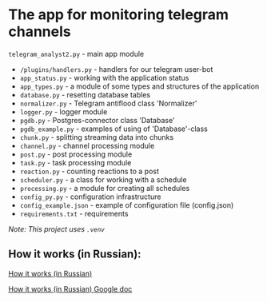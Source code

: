 # The app for monitoring telegram channels

`telegram_analyst2.py` - main app module
* `/plugins/handlers.py` - handlers for our telegram user-bot
* `app_status.py` - working with the application status
* `app_types.py` - a module of some types and structures of the application
* `database.py` - resetting database tables
* `normalizer.py` - Telegram antiflood class 'Normalizer' 
* `logger.py` - logger module
* `pgdb.py` - Postgres-connector class 'Database'
* `pgdb_example.py` - examples of using of 'Database'-class
* `chunk.py` - splitting streaming data into chunks
* `channel.py` - channel processing module
* `post.py` - post processing module
* `task.py` - task processing module
* `reaction.py` - counting reactions to a post
* `scheduler.py` - a class for working with a schedule
* `processing.py` - a module for creating all schedules
* `config_py.py` - configuration infrastructure
* `config_example.json` - example of configuration file (config.json)
* `requirements.txt` - requirements

_Note: This project uses `.venv`_

## How it works (in Russian):
[How it works (in Russian)](docs/How_it_works.md)

[How it works (in Russian) Google doc](https://docs.google.com/document/d/1oyME8felY9CLCRHY1TccnelgImf6SMs4yv9Oh2cx9vc/edit?usp=sharing)